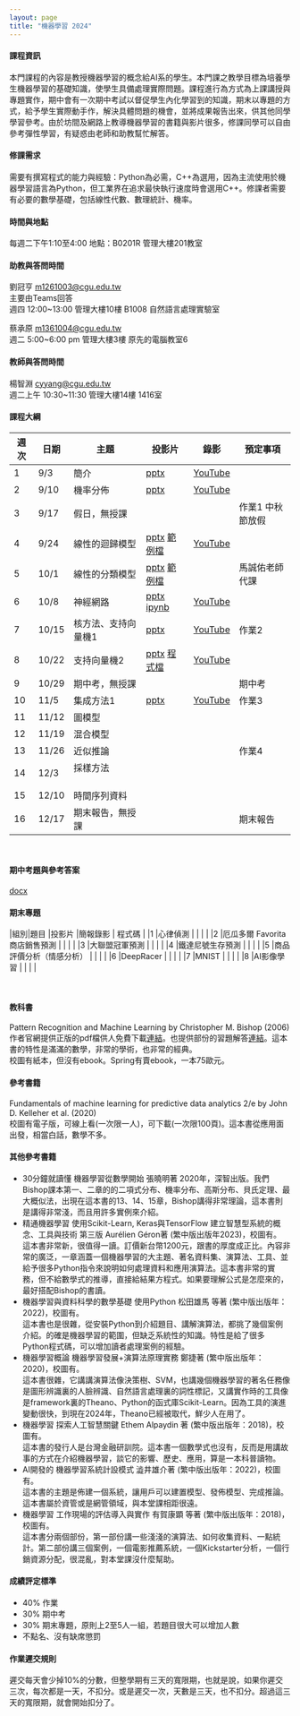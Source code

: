 ```yaml
---
layout: page
title: "機器學習 2024"
---
```

<!--AI2009-63655-->

#### 課程資訊
本門課程的內容是教授機器學習的概念給AI系的學生。本門課之教學目標為培養學生機器學習的基礎知識，使學生具備處理實際問題。課程進行為方式為上課講授與專題實作，期中會有一次期中考試以督促學生內化學習到的知識，期末以專題的方式，給予學生實際動手作，解決具體問題的機會，並將成果報告出來，供其他同學學習參考。由於坊間及網路上教導機器學習的書籍與影片很多，修課同學可以自由參考彈性學習，有疑惑由老師和助教幫忙解答。

#### 修課需求
需要有撰寫程式的能力與經驗：Python為必需，C++為選用，因為主流使用於機器學習語言為Python，但工業界在追求最快執行速度時會選用C++。修課者需要有必要的數學基礎，包括線性代數、數理統計、機率。

#### 時間與地點
每週二下午1:10至4:00 地點：B0201R 管理大樓201教室<br/>

#### 助教與答問時間
劉冠亨 m1261003@cgu.edu.tw<br/>
主要由Teams回答<br/>
週四 12:00~13:00 管理大樓10樓 B1008 自然語言處理實驗室<br/>

蔡承原 m1361004@cgu.edu.tw<br/>
週二 5:00~6:00 pm 管理大樓3樓 原先的電腦教室6  <br/>

#### 教師與答問時間
楊智淵 cyyang@cgu.edu.tw <br/>
週二上午 10:30~11:30 管理大樓14樓 1416室<br/>

#### 課程大綱

|週次|日期  |主題                       |投影片     |錄影         | 預定事項 |
|--- |---   |---                        |---         |---         |---       |
|1   |9/3   | 簡介                      | [pptx](https://changgunguniversity-my.sharepoint.com/:p:/g/personal/d000019097_cgu_edu_tw/EdodITeoV4JPtwdgwoIt-8kBC9oh903o_v2v7XwgtHAsPQ?e=h0f1VQ)           | [YouTube](https://youtu.be/4qVlixSXXBk)           |          |
|2   |9/10  | 機率分佈                  | [pptx](https://changgunguniversity-my.sharepoint.com/:p:/g/personal/d000019097_cgu_edu_tw/EfCvuSj84pdGrPG6J7S-oQkBbTabrpV0BWOZKk-2vH17ww?e=jI7aZj)           | [YouTube](https://youtu.be/yUKJRTU0Te0)           |          |
|3   |9/17  | 假日，無授課              |            |            |作業1 中秋節放假|
|4   |9/24  | 線性的迴歸模型            | [pptx](https://changgunguniversity-my.sharepoint.com/:p:/g/personal/d000019097_cgu_edu_tw/EZR5nhcpUP5FuVthRRWRNnoB0czb_tJGMM2pjkIGKeVY4w?e=eGchQT) [範例檔](https://changgunguniversity-my.sharepoint.com/:f:/g/personal/d000019097_cgu_edu_tw/EqieH0EFJk5NstSdcOH4iYIBWiAZf11sVb30bNnPUahOMg?e=nhRIgv)          | [YouTube](https://youtu.be/qhueEuHDxW8)           |         |
|5   |10/1  | 線性的分類模型             |[pptx](https://changgunguniversity-my.sharepoint.com/:p:/g/personal/d000019097_cgu_edu_tw/EYL0c-_2UeRBmgDTQRt-TaQBGGkWjpvz7zS49-GiLm9F3w?e=qS7Rmm) [範例檔](https://changgunguniversity-my.sharepoint.com/:u:/g/personal/d000019097_cgu_edu_tw/EY1Zj62IbkJOuiH33RnnMWMBkweQ3R8w4XGYNJQ4z68Zdw?e=eZPw2P)          |                                                   |馬誠佑老師代課 |
|6   |10/8  | 神經網路                  | [pptx](https://changgunguniversity-my.sharepoint.com/:p:/g/personal/d000019097_cgu_edu_tw/EeNPQAL1eftDvY7ME21un4oB9QcEUZ8E91NbjUXR6uUlxw?e=tEbv1q) [ipynb](https://pytorch.org/tutorials/_downloads/4e865243430a47a00d551ca0579a6f6c/cifar10_tutorial.ipynb)                                                     | [YouTube](https://youtu.be/cGGlSlaq4kQ)          |     |
|7   |10/15 | 核方法、支持向量機1       | [pptx](https://changgunguniversity-my.sharepoint.com/:p:/g/personal/d000019097_cgu_edu_tw/EbPybS3n_pVHid6lul4RPxsBgwW8KN5v3SUYbkOFU0J0mQ?e=nsciik)           | [YouTube](https://youtu.be/YVgX8fMr7FI)           |作業2      |
|8   |10/22 | 支持向量機2               | [pptx](https://changgunguniversity-my.sharepoint.com/:p:/g/personal/d000019097_cgu_edu_tw/EfhtyFyaG2VIh9LBjzalfw4B1plTH88uzG7nUUMbQmzaaQ?e=PvXYw3) [程式檔](https://changgunguniversity-my.sharepoint.com/:f:/g/personal/d000019097_cgu_edu_tw/EtfXeE6T4YdEl6oJhUknKVEBJW66T2YQ5snJUH2CY9aVsQ?e=hsh8sU)          | [YouTube](https://youtu.be/2tT8xO9x2yQ)           |          |
|9   |10/29 | 期中考，無授課            |            |            |期中考    |
|10  |11/5  | 集成方法1                 |[pptx](https://changgunguniversity-my.sharepoint.com/:p:/g/personal/d000019097_cgu_edu_tw/EbAxe8h0YZNFsp8-Ymgr6doBg_4da9cH1BKZ7BYo8GYzHw?e=tkU9br)            | [YouTube](https://youtu.be/IiMsNQU0QzA)           |作業3     |
|11  |11/12 | 圖模型            　　    |            |            |          |
|12  |11/19 | 混合模型                  |            |            |          |
|13  |11/26 | 近似推論                  |            |            |作業4     |
|14  |12/3  | 採樣方法    　　　         |            |            |          |
|15  |12/10 | 時間序列資料              |            |            |          |
|16  |12/17 | 期末報告，無授課          |            |            |期末報告  |

<br/>

#### 期中考題與參考答案
[docx](https://changgunguniversity-my.sharepoint.com/:w:/g/personal/d000019097_cgu_edu_tw/ETiuXPNHEL1Mks3Vt9gk86UBtGfefubBKrWKpgjPJkTS-w?e=WaHmMD)

#### 期末專題

|組別|題目                          |投影片                  |簡報錄影 | 程式碼  |
|1   |心律偵測                      |                        |        |         |
|2   |厄瓜多爾 Favorita 商店銷售預測 |                        |        |         |
|3   |大聯盟冠軍預測                 |                        |        |         |
|4   |鐵達尼號⽣存預測               |                        |        |         |
|5   |商品評價分析（情感分析）        |                        |        |         |
|6   |DeepRacer                     |                        |        |         |
|7   |MNIST                         |                        |        |         |
|8   |AI影像學習                    |                        |        |         |

<br/>

#### 教科書
Pattern Recognition and Machine Learning by Christopher M. Bishop (2006)<br/>
作者官網提供正版的pdf檔供人免費下載[連結](https://www.microsoft.com/en-us/research/uploads/prod/2006/01/Bishop-Pattern-Recognition-and-Machine-Learning-2006.pdf)。也提供部份的習題解答[連結](https://www.microsoft.com/en-us/research/wp-content/uploads/2016/05/prml-web-sol-2009-09-08.pdf)。這本書的特性是滿滿的數學，非常的學術，也非常的經典。<br/>
校圖有紙本，但沒有ebook。Spring有賣ebook，一本75歐元。

#### 參考書籍
Fundamentals of machine learning for predictive data analytics 2/e by John D. Kelleher et al. (2020)<br/>
校圖有電子版，可線上看(一次限一人)，可下載(一次限100頁)。這本書從應用面出發，相當白話，數學不多。</br>

#### 其他參考書籍
- 30分鐘就讀懂 機器學習從數學開始 張曉明著 2020年，深智出版。我們Bishop課本第一、二章的的二項式分布、機率分布、高斯分布、貝氏定理、最大概似法，出現在這本書的13、14、15章，Bishop講得非常理論，這本書則是講得非常淺，而且用許多實例來介紹。 </br>
- 精通機器學習 使用Scikit-Learn, Keras與TensorFlow 建立智慧型系統的概念、工具與技術 第三版 Aurélien Géron著 (繁中版出版年2023)，校圖有。</br>
這本書非常新，很值得一讀。訂價新台幣1200元，跟書的厚度成正比。內容非常的廣泛，一章涵蓋一個機器學習的大主題、著名資料集、演算法、工具、並給予很多Python指令來說明如何處理資料和應用演算法。這本書非常的實務，但不給數學式的推導，直接給結果方程式。如果要理解公式是怎麼來的，最好搭配Bishop的書讀。
- 機器學習與資料科學的數學基礎 使用Python 松田雄馬 等著 (繁中版出版年：2022)，校圖有。<br/>
這本書也是很雜，從安裝Python到介紹題目、講解演算法，都挑了幾個案例介紹。的確是機器學習的範圍，但缺乏系統性的知識。特性是給了很多Python程式碼，可以增加讀者處理案例的經驗。
- 機器學習概論 機器學習發展+演算法原理實務 鄭捷著 (繁中版出版年：2020)，校圖有。<br/>
這本書很雜，它講講演算法像決策樹、SVM，也講幾個機器學習的著名任務像是圖形辨識裏的人臉辨識、自然語言處理裏的詞性標記，又講實作時的工具像是framework裏的Theano、Python的函式庫Scikit-Learn。因為工具的演進變動很快，到現在2024年，Theano已經被取代，鮮少人在用了。
- 機器學習 探索人工智慧關鍵 Ethem Alpaydin 著 (繁中版出版年：2018)，校圖有。<br/>
這本書的發行人是台灣金融研訓院。這本書一個數學式也沒有，反而是用講故事的方式在介紹機器學習，談它的影響、歷史、應用，算是一本科普讀物。
- AI開發的 機器學習系統計設模式 澁井雄介著 (繁中版出版年：2022)，校圖有。<br/>
這本書的主題是佈建一個系統，讓用戶可以建置模型、發佈模型、完成推論。這本書屬於資管或是網管領域，與本堂課相距很遠。
- 機器學習 工作現場的評估導入與實作 有賀康顕 等著 (繁中版出版年：2018)，校圖有。<br/>
這本書分兩個部份，第一部份講一些淺淺的演算法、如何收集資料、一點統計。第二部份講三個案例，一個電影推薦系統，一個Kickstarter分析，一個行銷資源分配，很混亂，對本堂課沒什麼幫助。

  
#### 成績評定標準
- 40% 作業
- 30% 期中考
- 30% 期末專題，原則上2至5人一組，若題目很大可以增加人數
- 不點名、沒有缺席懲罰

#### 作業遲交規則
遲交每天會少掉10%的分數，但整學期有三天的寬限期，也就是說，如果你遲交三次，每次都是一天，不扣分。或是遲交一次，天數是三天，也不扣分。超過這三天的寬限期，就會開始扣分了。

